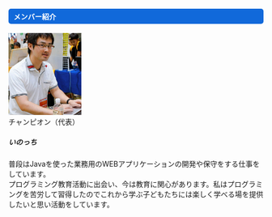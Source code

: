 ---
---

<div class="row">
  <div class="col-md-12">
    <h4 style="background-color:#1169da; border-radius: 5px; color:#FFFFFF; padding:5px 0px 5px 10px;">
        メンバー紹介
    </h4>
    <div class="card col-md-6 center">
      <img src="/assets/images/profile/pf-ino.jpg" class="card-img-top" alt="いのっち" style="width: 9rem;">
      <div class="card-body">
        <h7>チャンピオン（代表）</h7>
        <h5 class="card-title">いのっち</h5>
        <p class="card-text">
        普段はJavaを使った業務用のWEBアプリケーションの開発や保守をする仕事をしています。<br/>
        プログラミング教育活動に出会い、今は教育に関心があります。私はプログラミングを苦労して習得したのでこれから学ぶ子どもたちには楽しく学べる場を提供したいと思い活動をしています。<br/>
        </p>
      </div>
    </div>
  </div>
</div>
